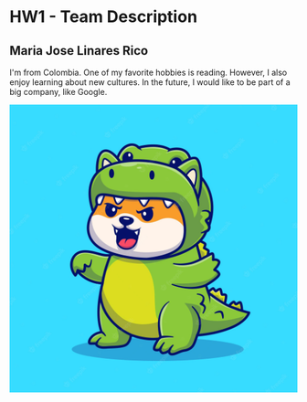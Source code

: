# HW1 - Team Description

## Maria Jose Linares Rico

I'm from Colombia. One of my favorite hobbies is reading. However, I also enjoy learning about new cultures.
In the future, I would like to be part of a big company, like Google.

![](img/mj_image.jpg)